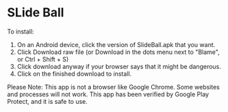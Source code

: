 # SLide Ball
To install:
1. On an Android device, click the version of SlideBall.apk that you want.
2. Click Download raw file (or Download in the dots menu next to "Blame", or Ctrl + Shift + S)
3. Click download anyway if your browser says that it might be dangerous.
4. Click on the finished download to install.

Please Note: This app is not a browser like Google Chrome. Some websites and processes will not work. This app has been verified by Google Play Protect, and it is safe to use. 
